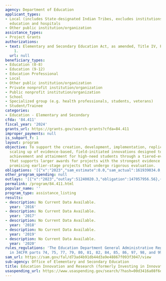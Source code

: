 ```yaml
---
agency: Department of Education
applicant_types:
- Local (includes State-designated Indian Tribes, excludes institutions of higher
  education and hospitals
- Other public institution/organization
assistance_types:
- Project Grants
authorizations:
- text: Elementary and Secondary Education Act, as amended, Title IV, Part F, Subpart
    1.
  url: null
beneficiary_types:
- Education (0-8)
- Education (9-12)
- Education Professional
- Local
- Other public institution/organization
- Private nonprofit institution/organization
- Public nonprofit institution/organization
- School
- Specialized group (e.g. health professionals, students, veterans)
- Student/Trainee
categories:
- Education - Elementary and Secondary
cfda: '84.411'
fiscal_year: '2024'
grants_url: https://grants.gov/search-grants?cfda=84.411
improper_payments: null
is_subpart_f: 1
layout: program
objective: To support the creation, development, implementation, replication, and
  scaling up of evidence-based, field-initiated innovations designed to improve student
  achievement and attainment for high-need students through a tiered-evidence framework
  that supports larger awards for projects with the strongest evidence base and supports
  promising earlier-stage projects that undergo rigorous evaluation.
obligations: '[{"x":"2023","sam_estimate":0.0,"sam_actual":161939034.0,"usa_spending_actual":136147357.63},{"x":"2024","sam_estimate":0.0,"sam_actual":277337948.0,"usa_spending_actual":231054420.58},{"x":"2025","sam_estimate":0.0,"sam_actual":251000000.0,"usa_spending_actual":209410273.45}]'
other_program_spending: null
outlays: '[{"x":"2023","outlay":51240020.3,"obligation":147057956.56},{"x":"2024","outlay":34597549.85,"obligation":232355726.0},{"x":"2025","outlay":3835208.99,"obligation":209608869.0}]'
permalink: /program/84.411.html
popular_name: ''
program_type: assistance_listing
results:
- description: No Current Data Available.
  year: '2016'
- description: No Current Data Available.
  year: '2017'
- description: No Current Data Available.
  year: '2018'
- description: No Current Data Available.
  year: '2019'
- description: No Current Data Available.
  year: '2020'
rules_regulations: 'The Education Department General Administrative Regulations (EDGAR)
  in 34CFR parts 74, 75, 77, 79, 80, 81, 82, 84, 85, 86, 97, 98, and 99. '
sam_url: https://sam.gov/fal/d73ad4b91db44d3a9e48867f093f3047/view
sub-agency: Office of Elementary and Secondary Education
title: Education Innovation and Research (formerly Investing in Innovation (i3) Fund)
usaspending_url: https://www.usaspending.gov/search/?hash=00d3416a08f6d969387ea1bb6a3a31d2
---
```

